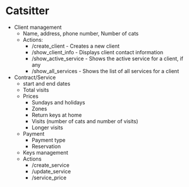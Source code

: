 # Catsitter

* Client management
  * Name, address, phone number, Number of cats
  * Actions:
    * /create_client - Creates a new client
    * /show_client_info - Displays client contact information
    * /show_active_service - Shows the active service for a client, if any
    * /show_all_services - Shows the list of all services for a client
* Contract/Service
  * start and end dates
  * Total visits
  * Prices
    * Sundays and holidays
    * Zones
    * Return keys at home
    * Visits (number of cats and number of visits)
    * Longer visits
  * Payment
    * Payment type
    * Reservation
  * Keys management
  * Actions
    * /create_service
    * /update_service
    * /service_price

